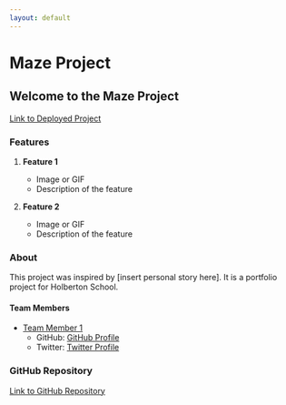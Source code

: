 ```yaml
---
layout: default
---
```


# Maze Project

## Welcome to the Maze Project

[Link to Deployed Project]()

### Features

1. **Feature 1**
   - Image or GIF
   - Description of the feature

2. **Feature 2**
   - Image or GIF
   - Description of the feature

### About

This project was inspired by [insert personal story here]. It is a portfolio project for Holberton School.

#### Team Members

- [Team Member 1](https://www.linkedin.com/in/team-member-1/)
  - GitHub: [GitHub Profile](https://github.com/team-member-1)
  - Twitter: [Twitter Profile](https://twitter.com/team-member-1)

### GitHub Repository

[Link to GitHub Repository](https://github.com/your-username/your-repo)
